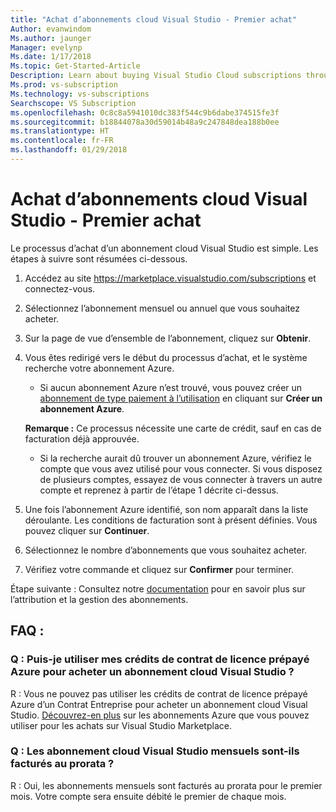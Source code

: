 ```yaml
---
title: "Achat d’abonnements cloud Visual Studio - Premier achat"
Author: evanwindom
Ms.author: jaunger
Manager: evelynp
Ms.date: 1/17/2018
Ms.topic: Get-Started-Article
Description: Learn about buying Visual Studio Cloud subscriptions through Visual Studio Marketplace
Ms.prod: vs-subscription
Ms.technology: vs-subscriptions
Searchscope: VS Subscription
ms.openlocfilehash: 0c8c8a5941010dc383f544c9b6dabe374515fe3f
ms.sourcegitcommit: b18844078a30d59014b48a9c247848dea188b0ee
ms.translationtype: HT
ms.contentlocale: fr-FR
ms.lasthandoff: 01/29/2018
---
```

# <a name="buying-visual-studio-cloud-subscriptions---making-your-first-purchase"></a>Achat d’abonnements cloud Visual Studio - Premier achat

Le processus d’achat d’un abonnement cloud Visual Studio est simple.  Les étapes à suivre sont résumées ci-dessous.

1.  Accédez au site https://marketplace.visualstudio.com/subscriptions et connectez-vous.

2.  Sélectionnez l’abonnement mensuel ou annuel que vous souhaitez acheter.

3.  Sur la page de vue d’ensemble de l’abonnement, cliquez sur **Obtenir**.

4.  Vous êtes redirigé vers le début du processus d’achat, et le système recherche votre abonnement Azure.
    -  Si aucun abonnement Azure n’est trouvé, vous pouvez créer un [abonnement de type paiement à l’utilisation](https://azure.microsoft.com/en-us/offers/ms-azr-0003p/) en cliquant sur **Créer un abonnement Azure**.

    **Remarque :** Ce processus nécessite une carte de crédit, sauf en cas de facturation déjà approuvée.
    -  Si la recherche aurait dû trouver un abonnement Azure, vérifiez le compte que vous avez utilisé pour vous connecter.  Si vous disposez de plusieurs comptes, essayez de vous connecter à travers un autre compte et reprenez à partir de l’étape 1 décrite ci-dessus.  

5.  Une fois l’abonnement Azure identifié, son nom apparaît dans la liste déroulante.   Les conditions de facturation sont à présent définies. Vous pouvez cliquer sur **Continuer**.

6.  Sélectionnez le nombre d’abonnements que vous souhaitez acheter.

7.  Vérifiez votre commande et cliquez sur **Confirmer** pour terminer.

Étape suivante : Consultez notre [documentation](/visualstudio/subscriptions/) pour en savoir plus sur l’attribution et la gestion des abonnements.

## <a name="faq"></a>FAQ :
### <a name="q--can-i-use-my-azure-monetary-credits-to-purchase-a-visual-studio-cloud-subscription"></a>Q : Puis-je utiliser mes crédits de contrat de licence prépayé Azure pour acheter un abonnement cloud Visual Studio ?
R : Vous ne pouvez pas utiliser les crédits de contrat de licence prépayé Azure d’un Contrat Entreprise pour acheter un abonnement cloud Visual Studio.  [Découvrez-en plus](/vsts/billing/faq-azure-billing#billing) sur les abonnements Azure que vous pouvez utiliser pour les achats sur Visual Studio Marketplace.
### <a name="q--are-the-monthly-visual-studio-cloud-subscriptions-prorated"></a>Q : Les abonnement cloud Visual Studio mensuels sont-ils facturés au prorata ?
R : Oui, les abonnements mensuels sont facturés au prorata pour le premier mois.  Votre compte sera ensuite débité le premier de chaque mois.
